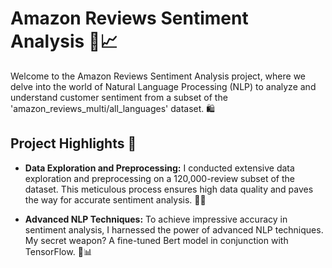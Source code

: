# Amazon Reviews Sentiment Analysis 💬📈

Welcome to the Amazon Reviews Sentiment Analysis project, where we delve into the world of Natural Language Processing (NLP) to analyze and understand customer sentiment from a subset of the 'amazon_reviews_multi/all_languages' dataset. 🛍️

## Project Highlights 🌟

- **Data Exploration and Preprocessing:** I conducted extensive data exploration and preprocessing on a 120,000-review subset of the dataset. This meticulous process ensures high data quality and paves the way for accurate sentiment analysis. 🧐🧹

- **Advanced NLP Techniques:** To achieve impressive accuracy in sentiment analysis, I harnessed the power of advanced NLP techniques. My secret weapon? A fine-tuned Bert model in conjunction with TensorFlow. 🚀📊

